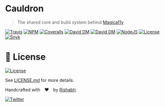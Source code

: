 Cauldron
========
> The shared core and build system behind [Magica11y](https://github.com/magica11y/cauldron)

[![Travis](https://img.shields.io/travis/com/magica11y/cauldron.svg?style=for-the-badge "Travis build status")](https://travis-ci.com/magica11y/cauldron)
[![NPM](https://img.shields.io/npm/v/@magica11y/cauldron.svg?style=for-the-badge "NPM version")](https://www.npmjs.com/package/@magica11y/cauldron)
[![Coveralls](https://img.shields.io/coveralls/magica11y/cauldron.svg?style=for-the-badge "Test coverage status")](https://coveralls.io/r/magica11y/cauldron)
[![David DM](https://img.shields.io/david/magica11y/cauldron.svg?style=for-the-badge "Dependencies status")](https://david-dm.org/magica11y/cauldron)
[![David DM](https://img.shields.io/david/dev/magica11y/cauldron.svg?style=for-the-badge "Dev dependencies status")](https://david-dm.org/magica11y/cauldron?type=dev)
[![NodeJS](https://img.shields.io/node/v/magica11y.svg?style=for-the-badge "Node version")](https://www.npmjs.com/package/magica11y)
[![License](https://img.shields.io/github/license/magica11y/cauldron.svg?style=for-the-badge "MIT license")](LICENSE.md)
[![Snyk](https://img.shields.io/snyk/vulnerabilities/github/magica11y/cauldron?style=for-the-badge "Snyk vulnerabilities status")](https://snyk.io/test/github/magica11y/cauldron?targetFile=package.json)


# 📜 License

[![License](https://img.shields.io/github/license/magica11y/magica11y.svg?style=for-the-badge "MIT license")](LICENSE.md)

See [LICENSE.md](LICENSE.md) for more details.

Handcrafted with ❤️ by [Rishabh](https://rishabh.ink).

[![Twitter](https://img.shields.io/twitter/follow/rishabh_ink.svg?style=social)](https://twitter.com/rishabh_ink)
